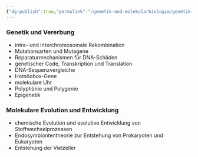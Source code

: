 ```yaml
---
{"dg-publish":true,"permalink":"/genetik-und-molekularbiologie/genetik-und-molekularbiologie/"}
---
```


### **Genetik und Vererbung**  
  - intra- und interchromosomale Rekombination
  - Mutationsarten und Mutagene
  - Reparaturmechanismen für DNA-Schäden
  - genetischer Code, Transkription und Translation
  - DNA-Sequenzvergleiche
  - Homöobox-Gene
  - molekulare Uhr
  - Polyphänie und Polygenie
  - Epigenetik

### **Molekulare Evolution und Entwicklung**  
  - chemische Evolution und evolutive Entwicklung von Stoffwechselprozessen
  - Endosymbiontentheorie zur Entstehung von Prokaryoten und Eukaryoten
  - Entstehung der Vielzeller